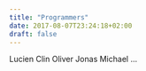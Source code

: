 ```yaml
---
title: "Programmers"
date: 2017-08-07T23:24:18+02:00
draft: false
---
```


Lucien Clin
Oliver
Jonas
Michael
...